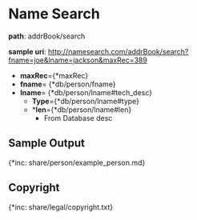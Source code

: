 # Name Search

**path**: addrBook/search

**sample uri**: http://namesearch.com/addrBook/search?fname=joe&lname=jackson&maxRec=389

* **maxRec**={*maxRec}
* **fname**= {*db/person/fname}
* **lname**= {*db/person/lname#tech_desc}
  * **Type**={*db/person/lname#type}
  * ***len**={*db/person/lname#len}
      * From Database desc 

## Sample Output
{*inc: share/person/example_person.md}

## Copyright  
{*inc: share/legal/copyright.txt}

